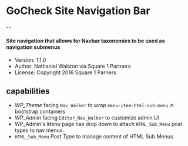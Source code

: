 # GoCheck Site Navigation Bar
--
#### Site navigation that allows for Navbar taxonomies to be used as navigation submenus

* Version: 1.1.0
* Author: Nathaniel Walston via Square 1 Partners
* License: Copyright 2016 Square 1 Parners

## capabilities
- *WP_Theme* facing `Nav_Walker` to wrap `menu-item-html-sub-menu` in bootstrap containers
- *WP_Admin* facing `Editor_Nav_Walker` to customize admin UI
- WP_Admin's *Menu* page has drop down to attach `HTML_Sub_Menu` post types to nav menus.
- `HTML_Sub_Menu` *Post Type* to manage content of HTML Sub Menus
